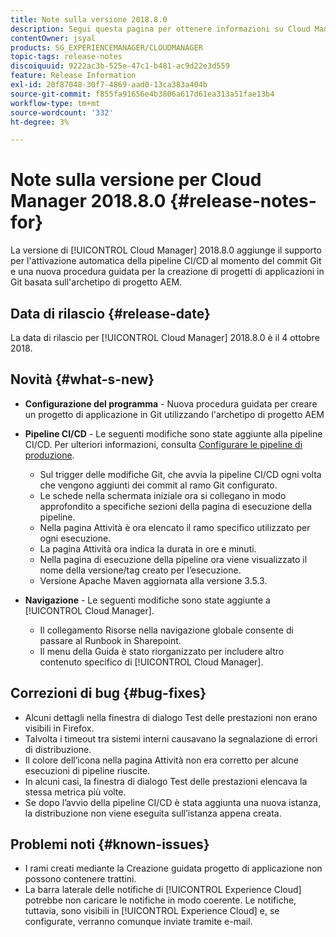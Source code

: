 ```yaml
---
title: Note sulla versione 2018.8.0
description: Segui questa pagina per ottenere informazioni su Cloud Manager 2018.8.0.
contentOwner: jsyal
products: SG_EXPERIENCEMANAGER/CLOUDMANAGER
topic-tags: release-notes
discoiquuid: 9222ac3b-525e-47c1-b481-ac9d22e3d559
feature: Release Information
exl-id: 20f87048-30f7-4869-aad0-13ca383a404b
source-git-commit: f855fa91656e4b3806a617d61ea313a51fae13b4
workflow-type: tm+mt
source-wordcount: '332'
ht-degree: 3%

---
```


# Note sulla versione per Cloud Manager 2018.8.0 {#release-notes-for}

La versione di [!UICONTROL Cloud Manager] 2018.8.0 aggiunge il supporto per l&#39;attivazione automatica della pipeline CI/CD al momento del commit Git e una nuova procedura guidata per la creazione di progetti di applicazioni in Git basata sull&#39;archetipo di progetto AEM.

## Data di rilascio {#release-date}

La data di rilascio per [!UICONTROL Cloud Manager] 2018.8.0 è il 4 ottobre 2018.

## Novità {#what-s-new}

* **Configurazione del programma** - Nuova procedura guidata per creare un progetto di applicazione in Git utilizzando l&#39;archetipo di progetto AEM

* **Pipeline CI/CD** - Le seguenti modifiche sono state aggiunte alla pipeline CI/CD. Per ulteriori informazioni, consulta [Configurare le pipeline di produzione](/help/using/production-pipelines.md).

   * Sul trigger delle modifiche Git, che avvia la pipeline CI/CD ogni volta che vengono aggiunti dei commit al ramo Git configurato.
   * Le schede nella schermata iniziale ora si collegano in modo approfondito a specifiche sezioni della pagina di esecuzione della pipeline.
   * Nella pagina Attività è ora elencato il ramo specifico utilizzato per ogni esecuzione.
   * La pagina Attività ora indica la durata in ore e minuti.
   * Nella pagina di esecuzione della pipeline ora viene visualizzato il nome della versione/tag creato per l’esecuzione.
   * Versione Apache Maven aggiornata alla versione 3.5.3.

* **Navigazione** - Le seguenti modifiche sono state aggiunte a [!UICONTROL Cloud Manager].

   * Il collegamento Risorse nella navigazione globale consente di passare al Runbook in Sharepoint.
   * Il menu della Guida è stato riorganizzato per includere altro contenuto specifico di [!UICONTROL Cloud Manager].

## Correzioni di bug {#bug-fixes}

* Alcuni dettagli nella finestra di dialogo Test delle prestazioni non erano visibili in Firefox.
* Talvolta i timeout tra sistemi interni causavano la segnalazione di errori di distribuzione.
* Il colore dell’icona nella pagina Attività non era corretto per alcune esecuzioni di pipeline riuscite.
* In alcuni casi, la finestra di dialogo Test delle prestazioni elencava la stessa metrica più volte.
* Se dopo l’avvio della pipeline CI/CD è stata aggiunta una nuova istanza, la distribuzione non viene eseguita sull’istanza appena creata.

## Problemi noti {#known-issues}

* I rami creati mediante la Creazione guidata progetto di applicazione non possono contenere trattini.
* La barra laterale delle notifiche di [!UICONTROL Experience Cloud] potrebbe non caricare le notifiche in modo coerente. Le notifiche, tuttavia, sono visibili in [!UICONTROL Experience Cloud] e, se configurate, verranno comunque inviate tramite e-mail.
